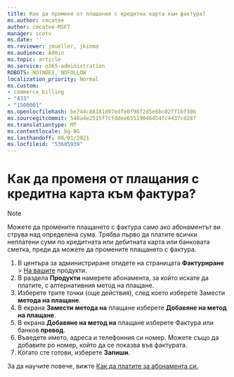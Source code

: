 ```yaml
---
title: Как да променя от плащания с кредитна карта към фактура?
ms.author: cmcatee
author: cmcatee-MSFT
manager: scotv
ms.date: ''
ms.reviewer: jmueller, jkinma
ms.audience: Admin
ms.topic: article
ms.service: o365-administration
ROBOTS: NOINDEX, NOFOLLOW
localization_priority: Normal
ms.custom:
- commerce_billing
- "433"
- "1500001"
ms.openlocfilehash: be744c88181d97edfe0f98f2d5e6bc02ff1bf30b
ms.sourcegitcommit: 540a4e2515f7cfddee65519046454fc4437cd287
ms.translationtype: MT
ms.contentlocale: bg-BG
ms.lasthandoff: 08/01/2021
ms.locfileid: "53685939"
---
```

# <a name="how-do-i-change-from-credit-card-payments-to-invoice"></a>Как да променя от плащания с кредитна карта към фактура?

> [!NOTE]
> Можете да промените плащането с фактура само ако абонаментът ви струва над определена сума. Трябва първо да платите всички неплатени суми по кредитната или дебитната карта или банковата сметка, преди да можете да промените плащането с фактура.

1. В центъра за администриране отидете на страницата **Фактуриране**  >  [На вашите](https://go.microsoft.com/fwlink/p/?linkid=842054) продукти.
2. В раздела **Продукти** намерете абонамента, за който искате да платите, с алтернативния метод на плащане.
3. Изберете трите точки (още действия), след което изберете Замести **метода на плащане**.
4. В екрана **Замести метода на** плащане изберете **Добавяне на метод на плащане**.
5. В екрана **Добавяне на метод на** плащане изберете Фактура или банков **превод**.
6. Въведете името, адреса и телефонния си номер. Можете също да добавите po номер, който да се показва във фактурата.
7. Когато сте готови, изберете **Запиши**.

За да научите повече, вижте [Как да платите за абонамента си.](/microsoft-365/commerce/billing-and-payments/pay-for-your-subscription)